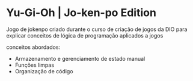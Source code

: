 # Yu-Gi-Oh | Jo-ken-po Edition

Jogo de jokenpo criado durante o curso de criação de jogos da DIO para explicar conceitos de lógica de programação aplicados a jogos

conceitos abordados:

- Armazenamento e gerenciamento de estado manual
- Funções limpas
- Organização de código
